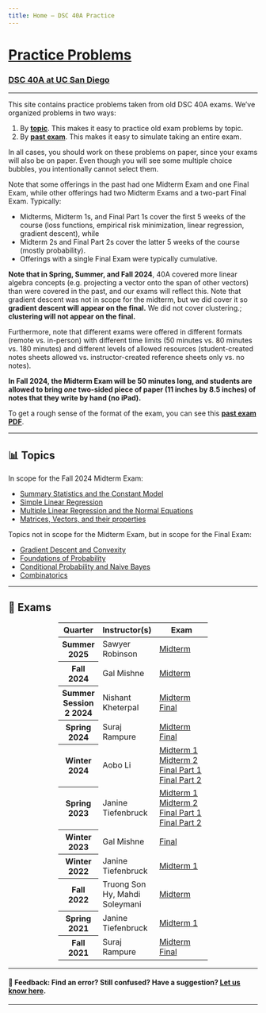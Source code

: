 ```yaml
---
title: Home – DSC 40A Practice
---
```


<h1><a href=''>Practice Problems</a></h1>

<h3><a href='https://dsc40a.com'>DSC 40A at UC San Diego</a></h3>

---


This site contains practice problems taken from old DSC 40A exams. We’ve organized problems in two ways:

1. By **[topic](#topics)**. This makes it easy to practice old exam problems by topic.
1. By **[past exam](#exams)**. This makes it easy to simulate taking an entire exam.

In all cases, you should work on these problems on paper, since your exams will also be on paper. Even though you will see some multiple choice bubbles, you intentionally cannot select them.

Note that some offerings in the past had one Midterm Exam and one Final Exam, while other offerings had two Midterm Exams and a two-part Final Exam. Typically:

- Midterms, Midterm 1s, and Final Part 1s cover the first 5 weeks of the course (loss functions, empirical risk minimization, linear regression, gradient descent), while
- Midterm 2s and Final Part 2s cover the latter 5 weeks of the course (mostly probability).
- Offerings with a single Final Exam were typically cumulative.

**Note that in Spring, Summer, and Fall 2024**, 40A covered more linear algebra concepts (e.g. projecting a vector onto the span of other vectors) than were covered in the past, and our exams will reflect this.
Note that gradient descent was not in scope for the midterm, but we did cover it so **gradient descent will appear on the final.** We did not cover clustering.; **clustering will not appear on the final.**

Furthermore, note that different exams were offered in different formats (remote vs. in-person) with different time limits (50 minutes vs. 80 minutes vs. 180 minutes) and different levels of allowed resources (student-created notes sheets allowed vs. instructor-created reference sheets only vs. no notes).
<!-- **In Summer 2024, the Midterm Exam will be 80 minutes long, and students are allowed to bring _one_ two-sided index card (4 inches by 6 inches) of notes that they write by hand (no iPad).** -->
<!-- **In Summer 2024, the Final Exam will be 180 minutes long, and students are allowed to bring two two-sided index cards (4 inches by 6 inches each) of notes that they write by hand (no iPad).** -->
**In Fall 2024, the Midterm Exam will be 50 minutes long, and students are allowed to bring _one_ two-sided piece of paper (11 inches by 8.5 inches) of notes that they write by hand (no iPad).**

To get a rough sense of the format of the exam, you can see this [**past exam PDF**](https://drive.google.com/file/d/1afhWI9nonDIKACvdQrSusMInztgkqMZt/view?usp=sharing).

---

## 📊 Topics

In scope for the Fall 2024 Midterm Exam:

- [Summary Statistics and the Constant Model](summary-statistics-and-the-constant-model/index.html)
- [Simple Linear Regression](simple-linear-regression/index.html)
- [Multiple Linear Regression and the Normal Equations](multiple-linear-regression-and-the-normal-equations/index.html)
- [Matrices, Vectors, and their properties](matrix-vectors-properties/index.html)


Topics not in scope for the Midterm Exam, but in scope for the Final Exam:

- [Gradient Descent and Convexity](gradient-descent-convexity/index.html)
- [Foundations of Probability](foundations-of-probability/index.html)
- [Conditional Probability and Naive Bayes](conditional-probability/index.html)
- [Combinatorics](combinatorics/index.html)


<!-- - Independence and Conditional Independence
- Bayes' Theorem -->

<!-- - [Clustering](clustering/index.html) -->
<!-- - [] -->

<!-- <li><a href="sizes-of-sets/index.html">Sizes of Sets</a></li>
<li><a href="naive-bayes-classifiers/index.html">Naive Bayes Classifiers</a></li>
<li><a href="bayes-theorem/index.html">Bayes' Theorem</a></li>
<li><a href="combinatorics/index.html">Combinatorics</a></li>
<li><a href="conditional-independence/index.html">Conditional Independence</a></li> -->


---

## 📝 Exams

<center>
<table class="table" style="width:60%">
    <colgroup>
       <col span="1" style="width: 25%;">
       <col span="1" style="width: 35%;">
       <col span="1" style="width: 40%;">
    </colgroup>
  <thead>
    <tr>
      <th scope="col">Quarter</th>
      <th scope="col">Instructor(s)</th>
      <th scope="col">Exam</th>
    </tr>
  </thead>
  <tbody>
  <tr>
      <th scope="row">Summer 2025</th>
      <td>Sawyer Robinson</td>
      <td><a href="ss1-25-midterm/index.html">Midterm</a>
      </td>
  </tr>
  <tr>
      <th scope="row">Fall 2024</th>
      <td>Gal Mishne</td>
      <td><a href='fa24-midterm/index.html'>Midterm </a>
      <!-- <br><a href='sp24-final/index.html'>Final </a> -->
      </td>
    </tr>
  <tr>
      <th scope="row">Summer Session 2 2024</th>
      <td>Nishant Kheterpal</td>
      <td><a href='ss2-24-midterm/index.html'>Midterm </a>
      <br><a href='ss2-24-final/index.html'>Final </a>
      </td>
    </tr>
  <tr>
      <th scope="row">Spring 2024</th>
      <td>Suraj Rampure</td>
      <td><a href='sp24-midterm/index.html'>Midterm </a>
      <br><a href='sp24-final/index.html'>Final </a>
      </td>
    </tr>
    <tr>
      <th scope="row">Winter 2024</th>
      <td>Aobo Li</td>
      <td><a href='wi24-midterm1/index.html'>Midterm 1</a>
      <br><a href='wi24-midterm2/index.html'>Midterm 2</a>
      <br><a href='wi24-final-pt1/index.html'>Final Part 1</a>
      <br><a href='wi24-final-pt2/index.html'>Final Part 2</a>
      </td>
    </tr>
    <tr>
      <th scope="row">Spring 2023</th>
      <td>Janine Tiefenbruck</td>
      <td><a href='sp23-midterm1/index.html'>Midterm 1</a>
      <br><a href='sp23-midterm2/index.html'>Midterm 2</a>
      <br><a href='sp23-final-pt1/index.html'>Final Part 1</a>
      <br><a href='sp23-final-pt2/index.html'>Final Part 2</a>
      </td>
    </tr>
    <tr>
      <th scope="row">Winter 2023</th>
      <td>Gal Mishne</td>
      <td><a href='wi23-final/index.html'>Final</a>
      </td>
    </tr>
    <tr>
      <th scope="row">Winter 2022</th>
      <td>Janine Tiefenbruck</td>
      <td><a href='wi22-midterm1/index.html'>Midterm 1</a>
      </td>
    </tr>
    <tr>
      <th scope="row">Fall 2022</th>
      <td>Truong Son Hy, Mahdi Soleymani</td>
      <td><a href='fa22-midterm/index.html'>Midterm</a>
      </td>
    </tr>
    <tr>
      <th scope="row">Spring 2021</th>
      <td>Janine Tiefenbruck</td>
      <td><a href='sp21-midterm1/index.html'>Midterm 1</a>
      </td>
    </tr>
    <tr>
      <th scope="row">Fall 2021</th>
      <td>Suraj Rampure</td>
      <td><a href="fa21-midterm/index.html">Midterm</a><br><a href="fa21-final/index.html">Final</a>
      </td>
    </tr>
  </tbody>
</table>
</center>

---

#### 👋 Feedback: Find an error? Still confused? Have a suggestion? <a href="https://forms.gle/WZ71FchnXU1K154d7">Let us know here</u></a>.

---
